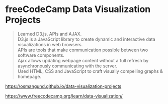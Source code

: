 # freeCodeCamp Data Visualization Projects

> Learned D3.js, APIs and AJAX.<br> D3.js is a JavaScript library to create dynamic and interactive data visualizations in web browsers. <br>APIs are tools that make communication possible between two software components. <br>Ajax allows updating webpage content without a full refresh by asynchronously communicating with the server.<br> Used HTML, CSS and JavaScript to craft visually compelling graphs & homepage.

https://osmangund.github.io/data-visualization-projects

https://www.freecodecamp.org/learn/data-visualization/
